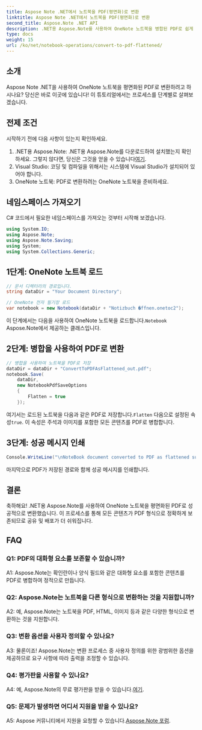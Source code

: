 ```yaml
---
title: Aspose Note .NET에서 노트북을 PDF(평면화)로 변환
linktitle: Aspose Note .NET에서 노트북을 PDF(평면화)로 변환
second_title: Aspose.Note .NET API
description: .NET용 Aspose.Note를 사용하여 OneNote 노트북을 병합된 PDF로 쉽게 변환하는 방법을 알아보세요. 콘텐츠를 원활하게 보존하세요.
type: docs
weight: 15
url: /ko/net/notebook-operations/convert-to-pdf-flattened/
---
```

## 소개

Aspose Note .NET을 사용하여 OneNote 노트북을 평면화된 PDF로 변환하려고 하시나요? 당신은 바로 이곳에 있습니다! 이 튜토리얼에서는 프로세스를 단계별로 살펴보겠습니다.

## 전제 조건

시작하기 전에 다음 사항이 있는지 확인하세요.

1.  .NET용 Aspose.Note: .NET용 Aspose.Note를 다운로드하여 설치했는지 확인하세요. 그렇지 않다면, 당신은 그것을 얻을 수 있습니다[여기](https://releases.aspose.com/note/net/).
2. Visual Studio: 코딩 및 컴파일을 위해서는 시스템에 Visual Studio가 설치되어 있어야 합니다.
3. OneNote 노트북: PDF로 변환하려는 OneNote 노트북을 준비하세요.

## 네임스페이스 가져오기

C# 코드에서 필요한 네임스페이스를 가져오는 것부터 시작해 보겠습니다.

```csharp
using System.IO;
using Aspose.Note;
using Aspose.Note.Saving;
using System;
using System.Collections.Generic;
```

## 1단계: OneNote 노트북 로드

```csharp
// 문서 디렉터리의 경로입니다.
string dataDir = "Your Document Directory";

// OneNote 전자 필기장 로드
var notebook = new Notebook(dataDir + "Notizbuch �ffnen.onetoc2");
```

 이 단계에서는 다음을 사용하여 OneNote 노트북을 로드합니다.`Notebook` Aspose.Note에서 제공하는 클래스입니다.

## 2단계: 병합을 사용하여 PDF로 변환

```csharp
// 병합을 사용하여 노트북을 PDF로 저장
dataDir = dataDir + "ConvertToPDFAsFlattened_out.pdf";
notebook.Save(
    dataDir,
    new NotebookPdfSaveOptions
    {
        Flatten = true
    }); 
```

 여기서는 로드된 노트북을 다음과 같은 PDF로 저장합니다.`Flatten` 다음으로 설정된 속성`true`. 이 속성은 주석과 이미지를 포함한 모든 콘텐츠를 PDF로 병합합니다.

## 3단계: 성공 메시지 인쇄

```csharp
Console.WriteLine("\nNoteBook document converted to PDF as flattened successfully.\nFile saved at " + dataDir);
```

마지막으로 PDF가 저장된 경로와 함께 성공 메시지를 인쇄합니다.

## 결론

축하해요! .NET용 Aspose.Note를 사용하여 OneNote 노트북을 평면화된 PDF로 성공적으로 변환했습니다. 이 프로세스를 통해 모든 콘텐츠가 PDF 형식으로 정확하게 보존되므로 공유 및 배포가 더 쉬워집니다.

## FAQ

### Q1: PDF의 대화형 요소를 보존할 수 있습니까?

A1: Aspose.Note는 확인란이나 양식 필드와 같은 대화형 요소를 포함한 콘텐츠를 PDF로 병합하여 정적으로 만듭니다.

### Q2: Aspose.Note는 노트북을 다른 형식으로 변환하는 것을 지원합니까?

A2: 예, Aspose.Note는 노트북을 PDF, HTML, 이미지 등과 같은 다양한 형식으로 변환하는 것을 지원합니다.

### Q3: 변환 옵션을 사용자 정의할 수 있나요?

A3: 물론이죠! Aspose.Note는 변환 프로세스 중 사용자 정의를 위한 광범위한 옵션을 제공하므로 요구 사항에 따라 출력을 조정할 수 있습니다.

### Q4: 평가판을 사용할 수 있나요?

 A4: 예, Aspose.Note의 무료 평가판을 받을 수 있습니다.[여기](https://releases.aspose.com/).

### Q5: 문제가 발생하면 어디서 지원을 받을 수 있나요?

 A5: Aspose 커뮤니티에서 지원을 요청할 수 있습니다.[Aspose.Note 포럼](https://forum.aspose.com/c/note/28).